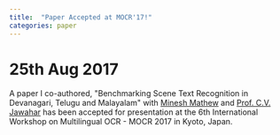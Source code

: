 ```yaml
---
title:  "Paper Accepted at MOCR'17!"
categories: paper
---
```


# 25th Aug 2017

A paper I co-authored, "Benchmarking Scene Text Recognition in Devanagari, Telugu and Malayalam" with [Minesh Mathew](https://mineshmathew.github.io/) and [Prof. C.V. Jawahar](http://cvit.iiit.ac.in/people/faculty/people/faculty/cvit-faculty/jawahar) has been accepted for presentation at the 6th International Workshop on Multilingual OCR - MOCR 2017 in Kyoto, Japan. 
